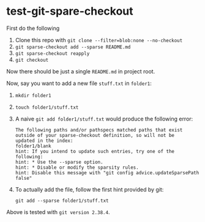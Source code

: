 # test-git-spare-checkout

First do the following

1. Clone this repo with `git clone --filter=blob:none --no-checkout`
2. `git sparse-checkout add --sparse README.md`
3. `git sparse-checkout reapply`
4. `git checkout`

Now there should be just a single `README.md` in project root.

Now, say you want to add a new file `stuff.txt` in `folder1`:

1. `mkdir folder1`
2. `touch folder1/stuff.txt`
3. A naive `git add folder1/stuff.txt` would produce the following error:

    ```
    The following paths and/or pathspecs matched paths that exist
    outside of your sparse-checkout definition, so will not be
    updated in the index:
    folder1/blank
    hint: If you intend to update such entries, try one of the following:
    hint: * Use the --sparse option.
    hint: * Disable or modify the sparsity rules.
    hint: Disable this message with "git config advice.updateSparsePath false"
    ```

4. To actually add the file, follow the first hint provided by git:

    ```
    git add --sparse folder1/stuff.txt
    ```


Above is tested with `git version 2.38.4`.
